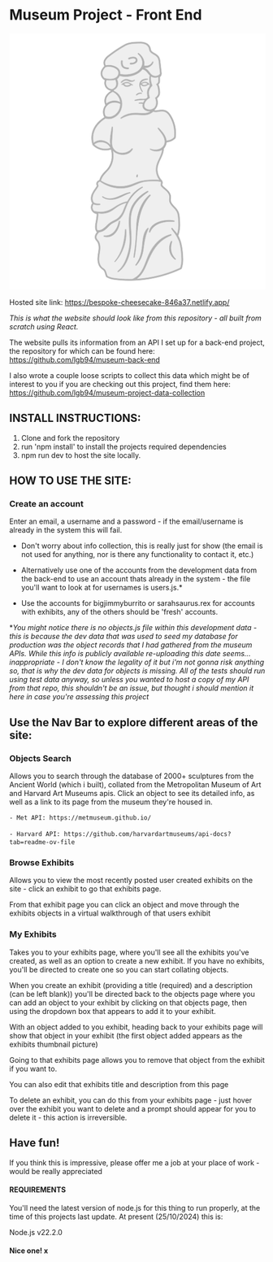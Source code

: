# **Museum Project - Front End**

![alt text](./assets/de-milo.png)

Hosted site link: https://bespoke-cheesecake-846a37.netlify.app/

*This is what the website should look like from this repository - all built from scratch using React.*

The website pulls its information from an API I set up for a back-end project, the repository for which can be found here: https://github.com/lgb94/museum-back-end

I also wrote a couple loose scripts to collect this data which might be of interest to you if you are checking out this project, find them here: https://github.com/lgb94/museum-project-data-collection

## INSTALL INSTRUCTIONS:

1. Clone and fork the repository
2. run 'npm install' to install the projects required dependencies
3. npm run dev to host the site locally.

## HOW TO USE THE SITE:

### Create an account

Enter an email, a username and a password - if the email/username is already in the system this will fail.

- Don't worry about info collection, this is really just for show (the email is not used for anything, nor is there any functionality to contact it, etc.)

- Alternatively use one of the accounts from the development data from the back-end to use an account thats already in the system - the file you'll want to look at for usernames is users.js.*
- Use the accounts for bigjimmyburrito or sarahsaurus.rex for accounts with exhibits, any of the others should be 'fresh' accounts.

**You might notice there is no objects.js file within this development data - this is because the dev data that was used to seed my database for production was the object records that I had gathered from the museum APIs. While this info is publicly available re-uploading this date seems... inappropriate - I don't know the legality of it but i'm not gonna risk anything so, that is why the dev data for objects is missing. All of the tests should run using test data anyway, so unless you wanted to host a copy of my API from that repo, this shouldn't be an issue, but thought i should mention it here in case you're assessing this project*

## Use the Nav Bar to explore different areas of the site:
    
### Objects Search 

Allows you to search through the database of 2000+ sculptures from the Ancient World (which i built), collated from the Metropolitan Museum of Art and Harvard Art Museums apis. Click an object to see its detailed info, as well as a link to its page from the museum they're housed in. 
    
    - Met API: https://metmuseum.github.io/
    
    - Harvard API: https://github.com/harvardartmuseums/api-docs?tab=readme-ov-file
    
### Browse Exhibits 

Allows you to view the most recently posted user created exhibits on the site - click an exhibit to go that exhibits page.
    
From that exhibit page you can click an object and move through the exhibits objects in a virtual walkthrough of that users exhibit

### My Exhibits 

Takes you to your exhibits page, where you'll see all the exhibits you've created, as well as an option to create a new exhibit. If you have no exhibits, you'll be directed to create one so you can start collating objects.
    
When you create an exhibit (providing a title (required) and a description (can be left blank)) you'll be directed back to the objects page where you can add an object to your exhibit by clicking on that objects page, then using the dropdown box that appears to add it to your exhibit.
    
With an object added to you exhibit, heading back to your exhibits page will show that object in your exhibit (the first object added appears as the exhibits thumbnail picture)
       
Going to that exhibits page allows you to remove that object from the exhibit if you want to.
            
You can also edit that exhibits title and description from this page
    
To delete an exhibit, you can do this from your exhibits page - just hover over the exhibit you want to delete and a prompt should appear for you to delete it - this action is irreversible.

## Have fun!

If you think this is impressive, please offer me a job at your place of work - would be really appreciated 

#### REQUIREMENTS

You'll need the latest version of node.js for this thing to run properly, at the time of this projects last update. At present (25/10/2024) this is:

Node.js v22.2.0

#### Nice one! x